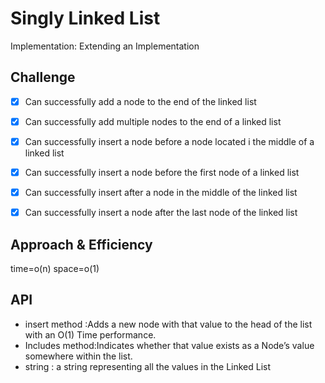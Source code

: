 # Singly Linked List
<!-- Short summary or background information -->
Implementation:  Extending an Implementation
## Challenge
<!-- Description of the challenge -->
- [x] Can successfully add a node to the end of the linked list

- [x] Can successfully add multiple nodes to the end of a linked list

- [x] Can successfully insert a node before a node located i the middle of a linked list

- [x] Can successfully insert a node before the first node of a linked list

- [x] Can successfully insert after a node in the middle of the linked list

- [x] Can successfully insert a node after the last node of the linked list



## Approach & Efficiency
<!-- What approach did you take? Why? What is the Big O space/time for this approach? -->
time=o(n)
space=o(1)
## API
<!-- Description of each method publicly available to your Linked List -->
+ insert method :Adds a new node with that value to the head of the list with an O(1) Time performance.
+ Includes method:Indicates whether that value exists as a Node’s value somewhere within the list.
+ string : a string representing all the values in the Linked List


